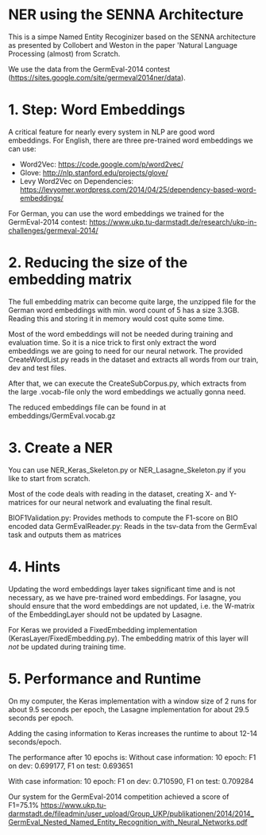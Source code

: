 # NER using the SENNA Architecture

This is a simpe Named Entity Recoginizer based on the SENNA architecture as presented by Collobert and Weston in the paper 'Natural Language Processing (almost) from Scratch.

We use the data from the GermEval-2014 contest (https://sites.google.com/site/germeval2014ner/data). 

# 1. Step: Word Embeddings
A critical feature for nearly every system in NLP are good word embeddings. For English, there are three pre-trained word embeddings we can use:
- Word2Vec: https://code.google.com/p/word2vec/
- Glove: http://nlp.stanford.edu/projects/glove/
- Levy Word2Vec on Dependencies: https://levyomer.wordpress.com/2014/04/25/dependency-based-word-embeddings/

For German, you can use the word embeddings we trained for the GermEval-2014 contest:
https://www.ukp.tu-darmstadt.de/research/ukp-in-challenges/germeval-2014/

# 2. Reducing the size of the embedding matrix
The full embedding matrix can become quite large, the unzipped file for the German word embeddings with min. word count of 5 has a size 3.3GB. Reading this and storing it in memory would cost quite some time.

Most of the word embeddings will not be needed during training and evaluation time. So it is a nice trick to first only extract the word embeddings we are going to need for our neural network.  The provided CreateWordList.py reads in the dataset and extracts all words from our train, dev and test files.

After that, we can execute the CreateSubCorpus.py, which extracts from the large .vocab-file only the word embeddings we actually gonna need.

The reduced embeddings file can be found in at embeddings/GermEval.vocab.gz

# 3. Create a NER
You can use NER_Keras_Skeleton.py or NER_Lasagne_Skeleton.py if you like to start from scratch.

Most of the code deals with reading in the dataset, creating X- and Y-matrices for our neural network and evaluating the final result.

BIOF1Validation.py: Provides methods to compute the F1-score on BIO encoded data
GermEvalReader.py: Reads in the tsv-data from the GermEval task and outputs them as matrices

# 4. Hints
Updating the word embeddings layer takes significant time and is not necessary, as we have pre-trained word embeddings. For lasagne, you should ensure that the word embeddings are not updated, i.e. the W-matrix of the EmbeddingLayer should not be updated by Lasagne.

For Keras we provided a FixedEmbedding implementation (KerasLayer/FixedEmbedding.py). The embedding matrix of this layer will *not* be updated during training time.

# 5. Performance and Runtime
On my computer, the Keras implementation with a window size of 2 runs for about 9.5 seconds per epoch, the Lasagne implementation for about 29.5 seconds per epoch.

Adding the casing information to Keras increases the runtime to about 12-14 seconds/epoch.

The performance after 10 epochs is:
Without case information:
10 epoch: F1 on dev: 0.699177, F1 on test: 0.693651

With case information:
10 epoch: F1 on dev: 0.710590, F1 on test: 0.709284


Our system for the GermEval-2014 competition achieved a score of F1=75.1%
https://www.ukp.tu-darmstadt.de/fileadmin/user_upload/Group_UKP/publikationen/2014/2014_GermEval_Nested_Named_Entity_Recognition_with_Neural_Networks.pdf

  
